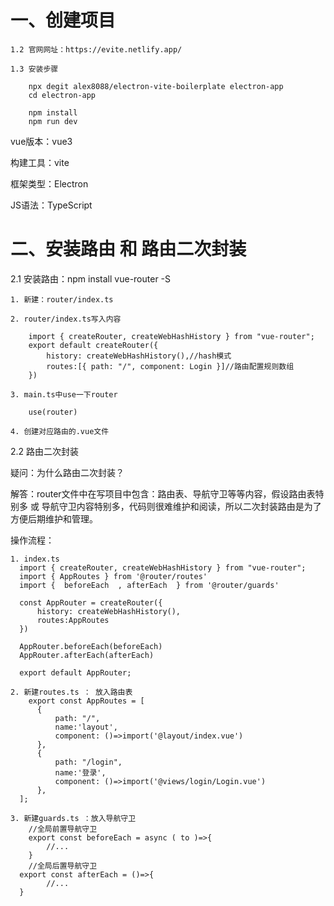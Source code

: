 # 一、创建项目

	1.2 官网网址：https://evite.netlify.app/ 
	
	1.3 安装步骤
	
		npx degit alex8088/electron-vite-boilerplate electron-app
		cd electron-app
	
		npm install
		npm run dev

vue版本：vue3

构建工具：vite

框架类型：Electron

JS语法：TypeScript



# 二、安装路由 和 路由二次封装

2.1 安装路由：npm install vue-router -S

	1. 新建：router/index.ts
	
	2. router/index.ts写入内容
	
		import { createRouter, createWebHashHistory } from "vue-router";
		export default createRouter({
			history: createWebHashHistory(),//hash模式
		    routes:[{ path: "/", component: Login }]//路由配置规则数组
		})
	
	3. main.ts中use一下router
	
		use(router)
		
	4. 创建对应路由的.vue文件

2.2 路由二次封装

疑问：为什么路由二次封装？

解答：router文件中在写项目中包含：路由表、导航守卫等等内容，假设路由表特别多 或 导航守卫内容特别多，代码则很难维护和阅读，所以二次封装路由是为了方便后期维护和管理。

操作流程：

```
1. index.ts
  import { createRouter, createWebHashHistory } from "vue-router";
  import { AppRoutes } from '@router/routes'
  import {  beforeEach  , afterEach  } from '@router/guards'

  const AppRouter = createRouter({
      history: createWebHashHistory(),
      routes:AppRoutes
  })

  AppRouter.beforeEach(beforeEach)
  AppRouter.afterEach(afterEach)

  export default AppRouter;

2. 新建routes.ts ： 放入路由表
	export const AppRoutes = [
      { 
          path: "/",
          name:'layout',
          component: ()=>import('@layout/index.vue') 
      },
      { 
          path: "/login", 
          name:'登录',
          component: ()=>import('@views/login/Login.vue')
      },
  ];

3. 新建guards.ts ：放入导航守卫
	//全局前置导航守卫
	export const beforeEach = async ( to )=>{
		//...
	}
	//全局后置导航守卫
  export const afterEach = ()=>{
		//...
  }

```

